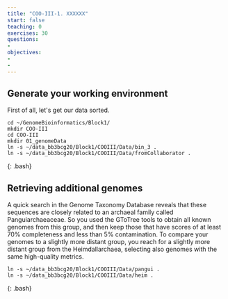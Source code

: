 ```yaml
---
title: "COO-III-1. XXXXXX"
start: false
teaching: 0
exercises: 30
questions:
- 
objectives:
- 
- 
---
```


## Generate your working environment

First of all, let's get our data sorted.

~~~
cd ~/GenomeBioinformatics/Block1/
mkdir COO-III
cd COO-III
mkdir 01_genomeData
ln -s ~/data_bb3bcg20/Block1/COOIII/Data/bin_3 .
ln -s ~/data_bb3bcg20/Block1/COOIII/Data/fromCollaborator .
~~~
{: .bash}


## Retrieving additional genomes

A quick search in the Genome Taxonomy Database reveals that these sequences are closely related to an archaeal family
called Panguiarchaeaceae. So you used the GToTree tools to obtain all known genomes from this group, and then keep those that
have scores of at least 70% completeness and less than 5% contamination. To compare your genomes to a slightly more distant
group, you reach for a slightly more distant group from the Heimdallarchaea, selecting also genomes with the same high-quality
metrics. 

~~~
ln -s ~/data_bb3bcg20/Block1/COOIII/Data/pangui .
ln -s ~/data_bb3bcg20/Block1/COOIII/Data/heim .
~~~
{: .bash}






